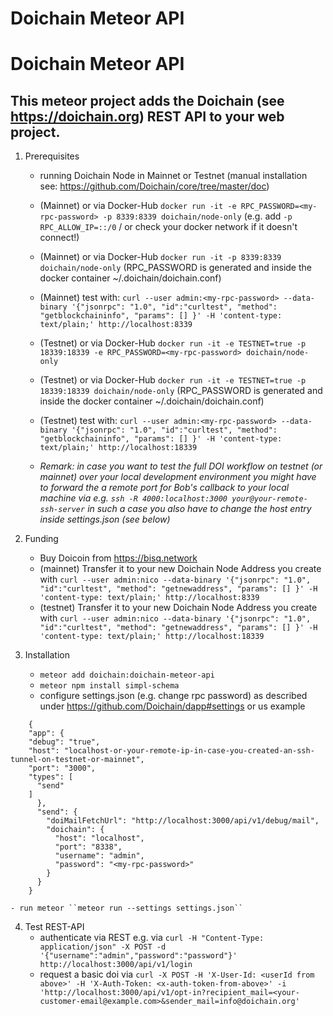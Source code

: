 # Doichain Meteor API

# Doichain Meteor API

## This meteor project adds the Doichain (see https://doichain.org) REST API to your web project.

1. Prerequisites
    - running Doichain Node in Mainnet or Testnet (manual installation see: https://github.com/Doichain/core/tree/master/doc)
    - (Mainnet) or via Docker-Hub ``docker run -it -e RPC_PASSWORD=<my-rpc-password> -p 8339:8339 doichain/node-only``
        (e.g. add  ``-p RPC_ALLOW_IP=::/0`` / or check your docker network if it doesn't connect!) 
    - (Mainnet) or via Docker-Hub ``docker run -it -p 8339:8339 doichain/node-only`` (RPC_PASSWORD is generated and inside the docker container ~/.doichain/doichain.conf)
    - (Mainnet) test with: ```curl --user admin:<my-rpc-password> --data-binary '{"jsonrpc": "1.0", "id":"curltest", "method": "getblockchaininfo", "params": [] }' -H 'content-type: text/plain;' http://localhost:8339```

    - (Testnet) or via Docker-Hub ``docker run -it -e TESTNET=true -p 18339:18339 -e RPC_PASSWORD=<my-rpc-password> doichain/node-only``
    - (Testnet) or via Docker-Hub ``docker run -it -e TESTNET=true -p 18339:18339 doichain/node-only`` (RPC_PASSWORD is generated and inside the docker container ~/.doichain/doichain.conf)
    - (Testnet) test with: ```curl --user admin:<my-rpc-password> --data-binary '{"jsonrpc": "1.0", "id":"curltest", "method": "getblockchaininfo", "params": [] }' -H 'content-type: text/plain;' http://localhost:18339```
    - *Remark: in case you want to test the full DOI workflow on testnet (or mainnet) over your local development environment you might have to forward the a remote port for Bob's callback to your local machine via e.g. ``ssh -R 4000:localhost:3000 your@your-remote-ssh-server`` in 
      such a case you also have to change the host entry inside settings.json (see below)*
   
2.  Funding
    - Buy Doicoin from https://bisq.network 
    - (mainnet) Transfer it to your new Doichain Node Address you create with ```curl --user admin:nico --data-binary '{"jsonrpc": "1.0", "id":"curltest", "method": "getnewaddress", "params": [] }' -H 'content-type: text/plain;' http://localhost:8339```
    - (testnet) Transfer it to your new Doichain Node Address you create with ```curl --user admin:nico --data-binary '{"jsonrpc": "1.0", "id":"curltest", "method": "getnewaddress", "params": [] }' -H 'content-type: text/plain;' http://localhost:18339```

3. Installation
    - ```meteor add doichain:doichain-meteor-api```
    - ```meteor npm install simpl-schema```
    - configure settings.json (e.g. change rpc password) as described under https://github.com/Doichain/dapp#settings or us example
```
    {
    "app": {
    "debug": "true",
    "host": "localhost-or-your-remote-ip-in-case-you-created-an-ssh-tunnel-on-testnet-or-mainnet",
    "port": "3000",
    "types": [
      "send"
    ]
      },
      "send": {
        "doiMailFetchUrl": "http://localhost:3000/api/v1/debug/mail",
        "doichain": {
          "host": "localhost",
          "port": "8338",
          "username": "admin",
          "password": "<my-rpc-password>"
        }
      }
    }
```

    - run meteor ``meteor run --settings settings.json``


4. Test REST-API
    - authenticate via REST e.g. via ```curl -H "Content-Type: application/json" -X POST -d '{"username":"admin","password":"password"}' http://localhost:3000/api/v1/login ```
    - request a basic doi via ```curl -X POST -H 'X-User-Id: <userId from above>' -H 'X-Auth-Token: <x-auth-token-from-above>' -i 'http://localhost:3000/api/v1/opt-in?recipient_mail=<your-customer-email@example.com>&sender_mail=info@doichain.org'```
